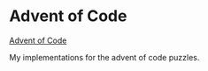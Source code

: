 # Advent of Code

[Advent of Code](https://adventofcode.com/)

My implementations for the advent of code puzzles.

